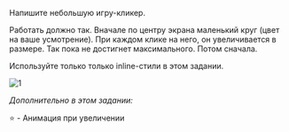 Напишите небольшую игру-кликер.

Работать должно так. Вначале по центру экрана маленький круг (цвет на ваше усмотрение). При каждом клике на него, он увеличивается в размере. Так пока не достигнет максимального. Потом сначала.

Используйте только только inline-стили в этом задании.

![1](_assets/clicker.gif)

*Дополнительно в этом задании:*

⭐️ - Анимация при увеличении
